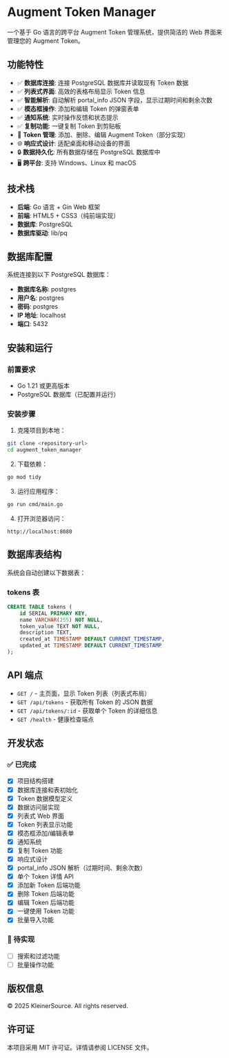 # Augment Token Manager

一个基于 Go 语言的跨平台 Augment Token 管理系统，提供简洁的 Web 界面来管理您的 Augment Token。

## 功能特性

- ✅ **数据库连接**: 连接 PostgreSQL 数据库并读取现有 Token 数据
- ✅ **列表式界面**: 高效的表格布局显示 Token 信息
- ✅ **智能解析**: 自动解析 portal_info JSON 字段，显示过期时间和剩余次数
- ✅ **模态框操作**: 添加和编辑 Token 的弹窗表单
- ✅ **通知系统**: 实时操作反馈和状态提示
- ✅ **复制功能**: 一键复制 Token 到剪贴板
- 🔄 **Token 管理**: 添加、删除、编辑 Augment Token（部分实现）
- 🌐 **响应式设计**: 适配桌面和移动设备的界面
- 🔒 **数据持久化**: 所有数据存储在 PostgreSQL 数据库中
- 🖥️ **跨平台**: 支持 Windows、Linux 和 macOS

## 技术栈

- **后端**: Go 语言 + Gin Web 框架
- **前端**: HTML5 + CSS3（纯前端实现）
- **数据库**: PostgreSQL
- **数据库驱动**: lib/pq


## 数据库配置

系统连接到以下 PostgreSQL 数据库：

- **数据库名称**: postgres
- **用户名**: postgres
- **密码**: postgres
- **IP 地址**: localhost
- **端口**: 5432

## 安装和运行

### 前置要求

- Go 1.21 或更高版本
- PostgreSQL 数据库（已配置并运行）

### 安装步骤

1. 克隆项目到本地：
```bash
git clone <repository-url>
cd augment_token_manager
```

2. 下载依赖：
```bash
go mod tidy
```

3. 运行应用程序：
```bash
go run cmd/main.go
```

4. 打开浏览器访问：
```
http://localhost:8080
```

## 数据库表结构

系统会自动创建以下数据表：

### tokens 表
```sql
CREATE TABLE tokens (
    id SERIAL PRIMARY KEY,
    name VARCHAR(255) NOT NULL,
    token_value TEXT NOT NULL,
    description TEXT,
    created_at TIMESTAMP DEFAULT CURRENT_TIMESTAMP,
    updated_at TIMESTAMP DEFAULT CURRENT_TIMESTAMP
);
```

## API 端点

- `GET /` - 主页面，显示 Token 列表（列表式布局）
- `GET /api/tokens` - 获取所有 Token 的 JSON 数据
- `GET /api/tokens/:id` - 获取单个 Token 的详细信息
- `GET /health` - 健康检查端点

## 开发状态

### ✅ 已完成
- [x] 项目结构搭建
- [x] 数据库连接和表初始化
- [x] Token 数据模型定义
- [x] 数据访问层实现
- [x] 列表式 Web 界面
- [x] Token 列表显示功能
- [x] 模态框添加/编辑表单
- [x] 通知系统
- [x] 复制 Token 功能
- [x] 响应式设计
- [x] portal_info JSON 解析（过期时间、剩余次数）
- [x] 单个 Token 详情 API
- [x] 添加新 Token 后端功能
- [x] 删除 Token 后端功能
- [x] 编辑 Token 后端功能
- [x] 一键使用 Token 功能
- [x] 批量导入功能

### 🔄 待实现
- [ ] 搜索和过滤功能
- [ ] 批量操作功能

## 版权信息

© 2025 KleinerSource. All rights reserved.

## 许可证

本项目采用 MIT 许可证。详情请参阅 LICENSE 文件。
